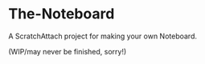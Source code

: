 # The-Noteboard
A ScratchAttach project for making your own Noteboard.

(WIP/may never be finished, sorry!)
